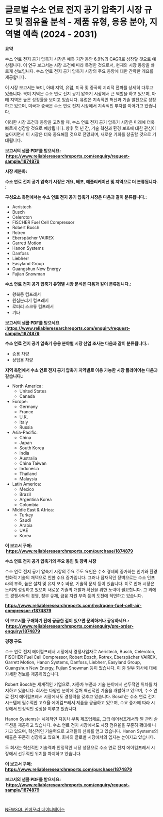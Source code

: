 <p><h1>글로벌 수소 연료 전지 공기 압축기 시장 규모 및 점유율 분석 - 제품 유형, 응용 분야, 지역별 예측 (2024 - 2031)</h1></p><p><strong>요약</strong></p>
<p><p>수소 연료 전지 공기 압축기 시장은 예측 기간 동안 6.9%의 CAGR로 성장할 것으로 예상됩니다. 이 연구 보고서는 시장 조건에 따라 특정한 것으로서, 현재의 시장 동향을 빠르게 선보입니다. 수소 연료 전지 공기 압축기 시장의 주요 동향에 대한 간략한 개요를 제공합니다.</p><p>이 시장 보고서는 북미, 아태 지역, 유럽, 미국 및 중국의 지리적 전파를 상세히 다루고 있습니다. 북미 지역은 수소 연료 전지 공기 압축기 시장에서 큰 역할을 하고 있으며, 아태 지역은 높은 성장률을 보이고 있습니다. 유럽은 지속적인 혁신과 기술 발전으로 성장하고 있으며, 미국과 중국은 수소 연료 전지 시장에서 지속적인 투자를 이어가고 있습니다.</p><p>이러한 시장 조건과 동향을 고려할 때, 수소 연료 전지 공기 압축기 시장은 미래에 더욱 빠르게 성장할 것으로 예상됩니다. 향후 몇 년 간, 기술 혁신과 환경 보호에 대한 관심이 높아지면서 이 시장은 더욱 중요해질 것으로 전망되며, 새로운 기회를 창출할 것으로 기대됩니다.</p></p>
<p><strong>보고서의 샘플 PDF를 받으세요: &nbsp;<a href="https://www.reliableresearchreports.com/enquiry/request-sample/1874879">https://www.reliableresearchreports.com/enquiry/request-sample/1874879</a></strong></p>
<p><strong>시장 세분화:</strong></p>
<p><strong> 수소 연료 전지 공기 압축기 시장은 개요, 배포, 애플리케이션 및 지역으로 더 분류됩니다. :</strong></p>
<p><strong>구성요소 측면에서는 수소 연료 전지 공기 압축기 시장은 다음과 같이 분류됩니다.:</strong></p>
<p><ul><li>Aeristech</li><li>Busch</li><li>Celeroton</li><li>FISCHER Fuel Cell Compressor</li><li>Robert Bosch</li><li>Rotrex</li><li>Eberspächer VAIREX</li><li>Garrett Motion</li><li>Hanon Systems</li><li>Danfoss</li><li>Liebherr</li><li>Easyland Group</li><li>Guangshun New Energy</li><li>Fujian Snowman</li></ul></p>
<p><strong> 수소 연료 전지 공기 압축기 유형별 시장 분석은 다음과 같이 분류됩니다.:</strong></p>
<p><ul><li>왕복동 컴프레서</li><li>원심분리기 컴프레서</li><li>로터리 스크류 컴프레서</li><li>기타</li></ul></p>
<p><strong>보고서의 샘플 PDF를 받으세요 :<a href="https://www.reliableresearchreports.com/enquiry/request-sample/1874879">https://www.reliableresearchreports.com/enquiry/request-sample/1874879</a></strong></p>
<p><strong> 수소 연료 전지 공기 압축기 응용 분야별 시장 산업 조사는 다음과 같이 분류됩니다.:</strong></p>
<p><ul><li>승용 차량</li><li>상업용 차량</li></ul></p>
<p><strong>지역 측면에서 수소 연료 전지 공기 압축기 지역별로 이용 가능한 시장 플레이어는 다음과 같습니다.:</strong></p>
<p><ul>
    <li>
        North America:
        <ul>
            <li>United States</li>
            <li>Canada</li>
        </ul>
    </li>
    <li>
        Europe:
        <ul>
            <li>Germany</li>
            <li>France</li>
            <li>U.K.</li>
            <li>Italy</li>
            <li>Russia</li>
        </ul>
    </li>
    <li>
        Asia-Pacific:
        <ul>
            <li>China</li>
            <li>Japan</li>
            <li>South Korea</li>
            <li>India</li>
            <li>Australia</li>
            <li>China Taiwan</li>
            <li>Indonesia</li>
            <li>Thailand</li>
            <li>Malaysia</li>
        </ul>
    </li>
    <li>
        Latin America:
        <ul>
            <li>Mexico</li>
            <li>Brazil</li>
            <li>Argentina Korea</li>
            <li>Colombia</li>
        </ul>
    </li>
    <li>
        Middle East & Africa:
        <ul>
            <li>Turkey</li>
            <li>Saudi</li>
            <li>Arabia</li>
            <li>UAE</li>
            <li>Korea</li>
        </ul>
    </li>
    </ul></p>
<p><strong>이 보고서 구매: &nbsp;<a href="https://www.reliableresearchreports.com/purchase/1874879">https://www.reliableresearchreports.com/purchase/1874879</a></strong></p>
<p><strong>수소 연료 전지 공기 압축기의 주요 동인 및 장벽 시장</strong></p>
<p><p>수소 연료 전지 공기 압축기 시장의 주요 주도 요인은 수소 경제의 증가하는 인기와 환경 친화적 기술의 채택으로 인한 수요 증가입니다. 그러나 잠재적인 장벽으로는 수소 인프라의 부족, 높은 설치 및 유지 보수 비용, 기술적 문제 등이 있습니다. 이로 인해 시장은 느리게 성장하고 있으며 새로운 기술의 개발과 확산을 위한 노력이 필요합니다. 그 외에도 경쟁사와의 경쟁, 정부 규제, 금융 지원 부족 등의 도전에 직면하고 있습니다.</p></p>
<p><strong><a href="https://www.reliableresearchreports.com/hydrogen-fuel-cell-air-compressor-r1874879">https://www.reliableresearchreports.com/hydrogen-fuel-cell-air-compressor-r1874879</a></strong></p>
<p><strong>이 보고서를 구매하기 전에 궁금한 점이 있으면 문의하거나 공유하세요.: &nbsp;<a href="https://www.reliableresearchreports.com/enquiry/pre-order-enquiry/1874879">https://www.reliableresearchreports.com/enquiry/pre-order-enquiry/1874879</a></strong></p>
<p><strong>경쟁 구도</strong></p>
<p><p>수소 연료 전지 에어컴프레서 시장에서 경쟁사업자로 Aeristech, Busch, Celeroton, FISCHER Fuel Cell Compressor, Robert Bosch, Rotrex, Eberspächer VAIREX, Garrett Motion, Hanon Systems, Danfoss, Liebherr, Easyland Group, Guangshun New Energy, Fujian Snowman 등이 있습니다. 이 중 일부 회사에 대해 자세한 정보를 제공하겠습니다.</p><p>Robert Bosch는 세계적인 기업으로, 자동차 부품과 기술 분야에서 선두적인 위치를 차지하고 있습니다. 회사는 다양한 분야에 걸쳐 혁신적인 기술을 개발하고 있으며, 수소 연료 전지 에어컴프레서 시장에서도 경쟁력을 갖추고 있습니다. Bosch는 수소 연료 전지 시스템에 필수적인 고효율 에어컴프레서 제품을 공급하고 있으며, 수요 증가에 따라 시장에서 안정적인 성장을 이루고 있습니다.</p><p>Hanon Systems는 세계적인 자동차 부품 제조업체로, 고급 에어컴프레서와 열 관리 솔루션을 제공하고 있습니다. 수소 연료 전지 시장에서도 시장 점유율을 꾸준히 확대해 나가고 있으며, 혁신적인 기술력으로 고객들의 신뢰를 얻고 있습니다. Hanon Systems의 매출은 꾸준히 성장하고 있으며, 회사의 글로벌 시장에서의 입지는 높아지고 있습니다.</p><p>두 회사는 혁신적인 기술력과 안정적인 시장 성장으로 수소 연료 전지 에어컴프레서 시장에서 선두적인 위치를 차지하고 있습니다.</p></p>
<p><strong>이 보고서 구매: &nbsp; <a href="https://www.reliableresearchreports.com/purchase/1874879">https://www.reliableresearchreports.com/purchase/1874879</a></strong></p>
<p><strong>보고서의 샘플 PDF를 받으세요: &nbsp;<a href="https://www.reliableresearchreports.com/enquiry/request-sample/1874879">https://www.reliableresearchreports.com/enquiry/request-sample/1874879</a></strong><strong></strong></p>
<p>&nbsp;</p>
<p><p><a href="https://medium.com/@cierrahayes645/newsql-%EC%9D%B8%EB%A9%94%EB%AA%A8%EB%A6%AC-%EB%8D%B0%EC%9D%B4%ED%84%B0%EB%B2%A0%EC%9D%B4%EC%8A%A4-%EC%8B%9C%EC%9E%A5-%EB%B6%84%EC%84%9D-%EB%B0%8F-2024%EB%85%84%EB%B6%80%ED%84%B0-2031%EB%85%84%EA%B9%8C%EC%A7%80%EC%9D%98-%ED%81%AC%EA%B8%B0-%EC%98%88%EC%B8%A1-993e99eb0aca">NEWSQL 인메모리 데이터베이스</a></p></p>